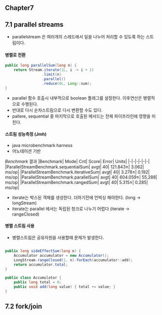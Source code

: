## Chapter7

## 7.1 parallel streams

- parallelstream 은 여러개의 스레드에서 일을 나누어 처리할 수 있도록 하는 스트림이다. 
 

#### 병렬로 전환
```java
public long parallelSum(long n) {
    return Stream.iterate(1L, i -> i + 1)
                 .limit(n)
                 .parallel()
                 .reduce(0L, Long::sum);
}
```

- parallel 함수 호출시 내부적으로 boolean 플래그를 설정한다. 이후연산은 병렬적으로 수행된다.
- 반대로 다시 순차스트림으로 다시 변환할 수도 있다. 
- pallere, sequential 중 마지막으로 호출된 메서드는 전체 파이프라인에 영향을 미친다. 

#### 스트림 성능측정 (Jmh)

- java microbenchmark harness
- 어노테이션 기반

*Benchmark* 결과
|Benchmark|                              Mode|  Cnt|    Score|    Error|  Units|
|-|-|-|-|-|-|
|ParallelStreamBenchmark.sequentialSum|  avgt|   40|  121.843±|  3.062|  ms/op|
|ParallelStreamBenchmark.iterativeSum|   avgt|   40|  3.278±|    0.192|  ms/op|
|ParallelStreamBenchmark.parallelSum|    avgt|   40|  604.059±| 55.288|  ms/op|
|ParallelStreamBenchmark.rangedSum|      avgt|   40|  5.315±|    0.285|  ms/op| 

- iterate는 박스된 객체를 생성한다. 더하기전에 언박싱 해야한다.  (long -> longStream)
- iterate는 parallel 에서는 독립된 청크로 나누기 어렵다 (iterate -> rangeClosed)



#### 병렬 스트림 사용

- 병렬스트림은 공유자원을 사용할때 문제가 발생한다. 
```java

public long sideEffectSum(long n) {
    Accumulator accumulator = new Accumulator();
    LongStream.rangeClosed(1, n).forEach(accumulator::add);
    return accumulator.total;
}

public class Accumulator {
    public long total = 0;
    public void add(long value) { total += value; }
}

```



## 7.2 fork/join 